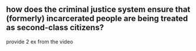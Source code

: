 how does the criminal justice system ensure that (formerly) incarcerated people are being treated as second-class citizens?
- 
provide 2 ex from the video